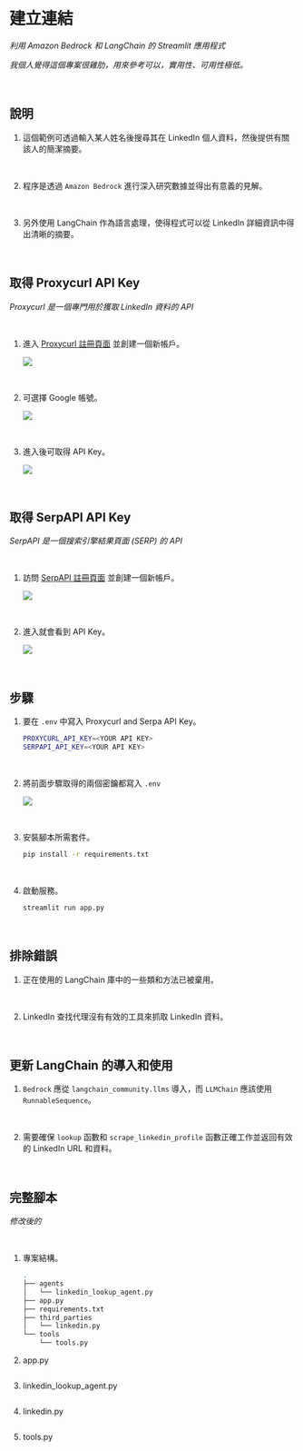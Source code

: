 # 建立連結

_利用 Amazon Bedrock 和 LangChain 的 Streamlit 應用程式_

_我個人覺得這個專案很雞肋，用來參考可以，實用性、可用性極低。_

<br>

## 說明

1. 這個範例可透過輸入某人姓名後搜尋其在 LinkedIn 個人資料，然後提供有關該人的簡潔摘要。

<br>

2. 程序是透過 `Amazon Bedrock` 進行深入研究數據並得出有意義的見解。

<br>

3. 另外使用 LangChain 作為語言處理，使得程式可以從 LinkedIn 詳細資訊中得出清晰的摘要。

<br>

## 取得 Proxycurl API Key

_Proxycurl 是一個專門用於獲取 LinkedIn 資料的 API_

<br>

1. 進入 [Proxycurl 註冊頁面](https://nubela.co/proxycurl/#/signup) 並創建一個新帳戶。

    ![](images/img_01.png)

<br>

2. 可選擇 Google 帳號。

    ![](images/img_02.png)

<br>

3. 進入後可取得 API Key。

    ![](images/img_03.png)

<br>

## 取得 SerpAPI API Key

_SerpAPI 是一個搜索引擎結果頁面 (SERP) 的 API_

<br>

1. 訪問 [SerpAPI 註冊頁面](https://serpapi.com/users/sign_up) 並創建一個新帳戶。

    ![](images/img_04.png)

<br>

2. 進入就會看到 API Key。

    ![](images/img_05.png)

<br>

## 步驟

1. 要在 `.env` 中寫入 Proxycurl and Serpa API Key。

    ```bash
    PROXYCURL_API_KEY=<YOUR API KEY>
    SERPAPI_API_KEY=<YOUR API KEY>
    ```

<br>

2. 將前面步驟取得的兩個密鑰都寫入 `.env`

    ![](images/img_06.png)

<br>

3. 安裝腳本所需套件。

    ```bash
    pip install -r requirements.txt
    ```

<br>

4. 啟動服務。

    ```bash
    streamlit run app.py
    ```

<br>

## 排除錯誤

1. 正在使用的 LangChain 庫中的一些類和方法已被棄用。

<br>

2. LinkedIn 查找代理沒有有效的工具來抓取 LinkedIn 資料。

<br>

## 更新 LangChain 的導入和使用

1. `Bedrock` 應從 `langchain_community.llms` 導入，而 `LLMChain` 應該使用 `RunnableSequence`。

<br>

2. 需要確保 `lookup` 函數和 `scrape_linkedin_profile` 函數正確工作並返回有效的 LinkedIn URL 和資料。

<br>

## 完整腳本

_修改後的_

<br>

1. 專案結構。

    ```bash
    .
    ├── agents
    │   └── linkedin_lookup_agent.py
    ├── app.py
    ├── requirements.txt
    ├── third_parties
    │   └── linkedin.py
    └── tools
        └── tools.py
    ```

2. app.py
```python

```

3. linkedin_lookup_agent.py
```python

```
4. linkedin.py
```python

```
5. tools.py
```python

```

